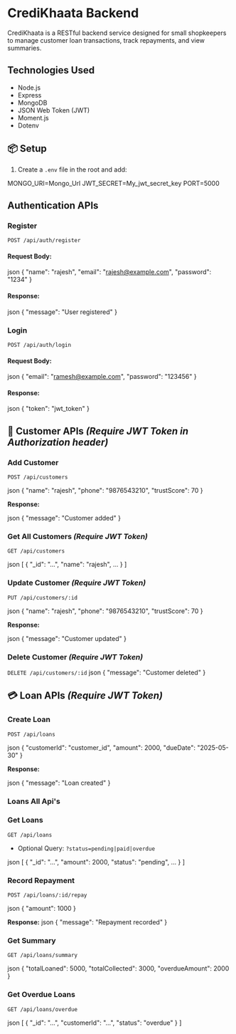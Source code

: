 # CrediKhaata Backend

CrediKhaata is a RESTful backend service designed for small shopkeepers to manage customer loan transactions, track repayments, and view summaries.

## Technologies Used

* Node.js
* Express
* MongoDB
* JSON Web Token (JWT)
* Moment.js
* Dotenv

## 📦 Setup

1. Create a `.env` file in the root and add:

MONGO_URI=Mongo_Url
JWT_SECRET=My_jwt_secret_key
PORT=5000


## Authentication APIs

### Register

`POST /api/auth/register`

#### Request Body:

json
{
  "name": "rajesh",
  "email": "rajesh@example.com",
  "password": "1234"
}


#### Response:

json
{ "message": "User registered" }


### Login

`POST /api/auth/login`

#### Request Body:

json
{
  "email": "ramesh@example.com",
  "password": "123456"
}


#### Response:

json
{ "token": "jwt_token" }


## 👤 Customer APIs *(Require JWT Token in Authorization header)*

### Add Customer 

`POST /api/customers`

json
{
  "name": "rajesh",
  "phone": "9876543210",
  "trustScore": 70
}


**Response:**

json
{ "message": "Customer added" }


### Get All Customers *(Require JWT Token)*

`GET /api/customers`

json
[
  { "_id": "...", "name": "rajesh", ... }
]


### Update Customer *(Require JWT Token)*

`PUT /api/customers/:id`

json
{
  "name": "rajesh",
  "phone": "9876543210",
  "trustScore": 70
}


**Response:** 

json
{ "message": "Customer updated" }

### Delete Customer *(Require JWT Token)*

`DELETE /api/customers/:id`
json
{ "message": "Customer deleted" }


## 💳 Loan APIs *(Require JWT Token)*

### Create Loan

`POST /api/loans`

json
{
  "customerId": "customer_id",
  "amount": 2000,
  "dueDate": "2025-05-30"
}


**Response:**

json
{ "message": "Loan created" }




### Loans All Api's

### Get Loans

`GET /api/loans`

* Optional Query: `?status=pending|paid|overdue`

json
[
  { "_id": "...", "amount": 2000, "status": "pending", ... }
]


### Record Repayment

`POST /api/loans/:id/repay`

json
{
  "amount": 1000
}

**Response:**
json
{ "message": "Repayment recorded" }



### Get Summary

`GET /api/loans/summary`

json
{
  "totalLoaned": 5000,
  "totalCollected": 3000,
  "overdueAmount": 2000
}

### Get Overdue Loans

`GET /api/loans/overdue`


json
[
  { "_id": "...", "customerId": "...", "status": "overdue" }
]






